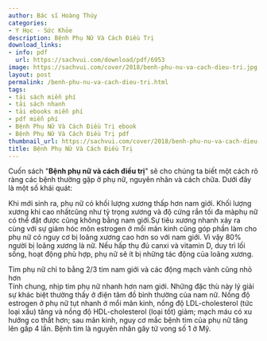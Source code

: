 ```yaml
---
author: Bác sĩ Hoàng Thúy
categories:
- Y Học - Sức Khỏe
description: Bệnh Phụ Nữ Và Cách Điều Trị
download_links:
- info: pdf
  url: https://sachvui.com/download/pdf/6953
image: https://sachvui.com/cover/2018/benh-phu-nu-va-cach-dieu-tri.jpg
layout: post
permalink: /benh-phu-nu-va-cach-dieu-tri.html
tags:
- tải sách miễn phí
- tải sách nhanh
- tải ebooks miễn phí
- pdf miễn phí
- Bệnh Phụ Nữ Và Cách Điều Trị ebook
- Bệnh Phụ Nữ Và Cách Điều Trị pdf
thumbnail_url: https://sachvui.com/cover/2018/benh-phu-nu-va-cach-dieu-tri.jpg
title: Bệnh Phụ Nữ Và Cách Điều Trị
---
```


 <div class="item-desc text-justify"> <p>Cuốn sách "<strong>Bệnh phụ nữ và cách điều trị</strong>" sẽ cho chúng ta biết một cách rõ ràng các bệnh thường gặp ở phụ nữ, nguyên nhân và cách chữa. Dưới đây là một số khái quát:</p><p>Khi mới sinh ra, phụ nữ có khối lượng xương thấp hơn nam giới. Khối lượng xương khi cao nhấtcũng như tỷ trọng xương và độ cứng rắn tối đa màphụ nữ có thể đặt được cũng không bằng nam giới.Sự tiêu xương nhanh xảy ra cùng với sự giảm hóc môn estrogen ở mổi mãn kinh cũng góp phần làm cho phụ nữ có nguy cơ bị loãng xương cao hơn so với nam giới. Vì vậy 80% người bị loãng xương là nữ. Nếu hấp thụ đủ canxi và vitamin D, duy trì lối sống, hoạt động phù hợp, phụ nữ sẽ ít bị những tác động của loãng xương.</p><p>Tim phụ nữ chỉ to bằng 2/3 tim nam giới và các động mạch vành cũng nhỏ hơn<br>Tính chung, nhịp tim phụ nữ nhanh hơn nam giới. Những đặc thù này lý giải sự khác biệt thường thấy ở điện tâm đồ bình thường của nam nữ. Nồng độ estrogen ở phụ nữ tụt nhanh ở mổi mãn kinh, nồng độ LDL-cholesterol (tức loại xấu) tăng và nồng độ HDL-cholesterol (loại tốt) giảm; mạch máu có xu hướng co thắt hơn; sau mãn kinh, nguy cơ mắc bệnh tim của phụ nữ tăng lên gấp 4 lần. Bệnh tim là nguyên nhân gây tử vong số 1 ở Mỹ.</p> </div>